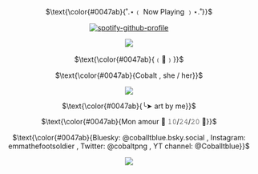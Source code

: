 <p align="center">
$\text{\color{#0047ab}{˚.⋆﹙ Now Playing ﹚⋆.˚}}$
</p>
<p align="center" width="100%"

[![spotify-github-profile](https://spotify-github-profile.kittinanx.com/api/view?uid=0m2tgbetpzzj8u1noxf0e2b8h&cover_image=true&theme=novatorem&show_offline=false&background_color=121212&interchange=false&bar_color=0047ab&bar_color_cover=false)](https://spotify-github-profile.kittinanx.com/api/view?uid=0m2tgbetpzzj8u1noxf0e2b8h&redirect=true)
<p align="center">
  <img src="https://i.imgur.com/d0HoE9a.png" />
</p>
<p align="center">
$\text{\color{#0047ab}{﹙🏰﹚}}$
</p>
<p align="center">
$\text{\color{#0047ab}{Cobalt , she / her}}$
</p>
<p align="center">
  <img src="https://i.imgur.com/q2jpJVA.png" />
</p>
<p align="center">
$\text{\color{#0047ab}{╰➤ art by me}}$
</p>
<p align="center">
$\text{\color{#0047ab}{Mon amour 💙 𝟷𝟶/𝟸𝟺/𝟸𝟶 💜}}$
</p>
<p align="center">
$\text{\color{#0047ab}{Bluesky: @coballtblue.bsky.social , Instagram: emmathefootsoldier , Twitter: @cobaltpng , YT channel: @Coballtblue}}$
</p>
<p align="center">
  <img src="https://i.imgur.com/d0HoE9a.png" />
</p>
